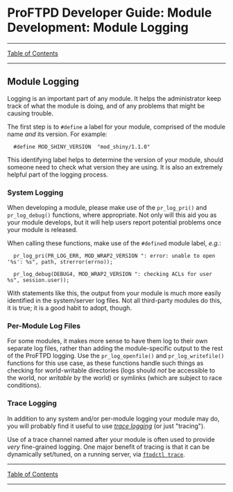 # ProFTPD Developer Guide: Module Development: Module Logging

---

[Table of Contents](../toc.md)

---

## Module Logging

Logging is an important part of any module.  It helps the administrator keep
track of what the module is doing, and of any problems that might be causing
trouble.

The first step is to `#define` a label for your module, comprised of the
module name _and_ its version.  For example:

```
  #define MOD_SHINY_VERSION  "mod_shiny/1.1.0"
```

This identifying label helps to determine the version of your module, should
someone need to check what version they are using.  It is also an extremely
helpful part of the logging process.

### System Logging

When developing a module, please make use of the `pr_log_pri()` and
`pr_log_debug()` functions, where appropriate.  Not only will this aid you as
your module develops, but it will help users report potential problems once
your module is released.

When calling these functions, make use of the `#define`d module label, _e.g._:

```
  pr_log_pri(PR_LOG_ERR, MOD_WRAP2_VERSION ": error: unable to open '%s': %s", path, strerror(errno));

  pr_log_debug(DEBUG4, MOD_WRAP2_VERSION ": checking ACLs for user %s", session.user));
```

With statements like this, the output from your module is much more easily
identified in the system/server log files.  Not all third-party modules do this,
it is true; it is a good habit to adopt, though.

### Per-Module Log Files

For some modules, it makes more sense to have them log to their own separate
log files, rather than adding the module-specific output to the rest of
the ProFTPD logging.  Use the `pr_log_openfile()` and `pr_log_writefile()`
functions for this use case, as these functions handle such things as
checking for world-writable directories (logs should _not_ be accessible to the
world, nor _writable_ by the world) or symlinks (which are subject to race
conditions).

### Trace Logging

In addition to any system and/or per-module logging your module may do,
you will probably find it useful to use
[_trace logging_](http://www.proftpd.org/docs/howto/Tracing.html) (or just
"tracing").

Use of a trace channel named after your module is often used to provide _very_
fine-grained logging.   One major benefit of tracing is that it can be
dynamically set/tuned, on a running server, via [`ftpdctl trace`](http://www.proftpd.org/docs/contrib/mod_ctrls_admin.html#trace).

---

[Table of Contents](../toc.md)

---
